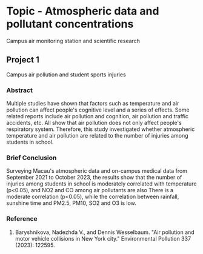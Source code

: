 # Topic - Atmospheric data and pollutant concentrations
Campus air monitoring station and scientific research

## Project 1
Campus air pollution and student sports injuries

### Abstract
Multiple studies have shown that factors such as temperature and air pollution can affect people's cognitive level and a series of effects. Some related reports include air pollution and cognition, air pollution and traffic accidents, etc. All show that air pollution does not only affect people's respiratory system. Therefore, this study investigated whether atmospheric temperature and air pollution are related to the number of injuries among students in school.

### Brief Conclusion
Surveying Macau's atmospheric data and on-campus medical data from September 2021 to October 2023, the results show that the number of injuries among students in school is moderately correlated with temperature (p<0.05), and NO2 and CO among air pollutants are also There is a moderate correlation (p<0.05), while the correlation between rainfall, sunshine time and PM2.5, PM10, SO2 and O3 is low.

### Reference
1. Baryshnikova, Nadezhda V., and Dennis Wesselbaum. "Air pollution and motor vehicle collisions in New York city." Environmental Pollution 337 (2023): 122595.
